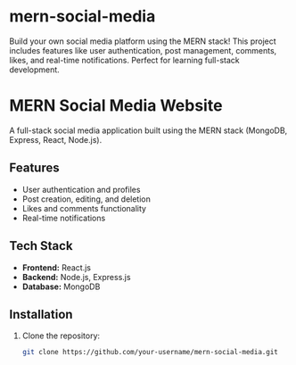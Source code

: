 # mern-social-media
Build your own social media platform using the MERN stack! This project includes features like user authentication, post management, comments, likes, and real-time notifications. Perfect for learning full-stack development.

# MERN Social Media Website

A full-stack social media application built using the MERN stack (MongoDB, Express, React, Node.js).  

## Features  
- User authentication and profiles  
- Post creation, editing, and deletion  
- Likes and comments functionality  
- Real-time notifications  

## Tech Stack  
- **Frontend:** React.js  
- **Backend:** Node.js, Express.js  
- **Database:** MongoDB  

## Installation  
1. Clone the repository:  
   ```bash
   git clone https://github.com/your-username/mern-social-media.git
